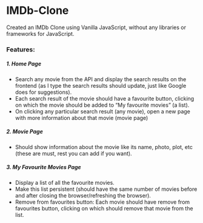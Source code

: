 # IMDb-Clone
Created an IMDb Clone using Vanilla JavaScript, without any libraries or frameworks for JavaScript.


### Features:
##### 1. Home Page
- Search any movie from the API and display the search results on the frontend (as I type the search results should update, just like Google does for suggestions).
- Each search result of the movie should have a favourite button, clicking on which the movie should be added to “My favourite movies” (a list).
- On clicking any particular search result (any movie), open a new page with more information about that movie (movie page)

##### 2. Movie Page
- Should show information about the movie like its name, photo, plot, etc (these are must, rest you can add if you want).

##### 3. My Favourite Movies Page
- Display a list of all the favourite movies.
- Make this list persistent (should have the same number of movies before and after closing the browser/refreshing the browser).
- Remove from favourites button: Each movie should have remove from favourites button, clicking on which should remove that movie from the list.

